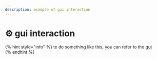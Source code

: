 ```yaml
---
description: example of gui interaction
---
```


# ⚙ gui interaction

{% hint style="info" %}
to do something like this, you can refer to the [gui](../../documentation/namespaces/gui.md)
{% endhint %}
